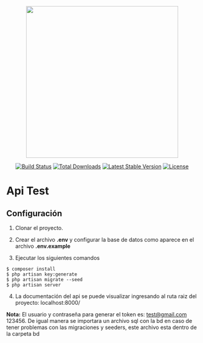 <p align="center"><a href="https://laravel.com" target="_blank"><img src="https://raw.githubusercontent.com/laravel/art/master/logo-lockup/5%20SVG/2%20CMYK/1%20Full%20Color/laravel-logolockup-cmyk-red.svg" width="400"></a></p>

<p align="center">
<a href="https://travis-ci.org/laravel/framework"><img src="https://travis-ci.org/laravel/framework.svg" alt="Build Status"></a>
<a href="https://packagist.org/packages/laravel/framework"><img src="https://img.shields.io/packagist/dt/laravel/framework" alt="Total Downloads"></a>
<a href="https://packagist.org/packages/laravel/framework"><img src="https://img.shields.io/packagist/v/laravel/framework" alt="Latest Stable Version"></a>
<a href="https://packagist.org/packages/laravel/framework"><img src="https://img.shields.io/packagist/l/laravel/framework" alt="License"></a>
</p>

# Api Test

## Configuración

1. Clonar el proyecto.

2. Crear el archivo **.env** y configurar la base de datos como aparece en el archivo **.env.example** 

3. Ejecutar los siguientes comandos
```
$ composer install
$ php artisan key:generate
$ php artisan migrate --seed
$ php artisan server 
```
4. La documentación del api se puede visualizar ingresando al ruta raiz del proyecto: localhost:8000/

**Nota:** El usuario y contraseña para generar el token es: test@gmail.com 123456. De igual manera se importara un archivo sql con la bd en caso de tener problemas con las migraciones y seeders, este archivo esta dentro de la carpeta bd